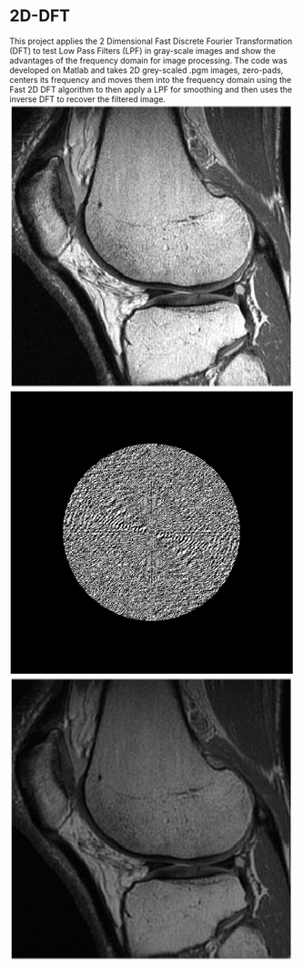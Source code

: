 # 2D-DFT

This project applies the 2 Dimensional Fast Discrete Fourier Transformation (DFT) to test Low Pass Filters (LPF) in gray-scale images and show the advantages of the frequency domain for image processing. The code was developed on Matlab and takes 2D grey-scaled .pgm images, zero-pads, centers its frequency and moves them into the frequency domain using the Fast 2D DFT algorithm to then apply a LPF for smoothing and then uses the inverse DFT to recover the filtered image.<br />
<img src="figures/knee.png" height="500">
<img src="figures/knee_FreqLPF_160.png" height="500">
<img src="figures/knee_final_160.png" height="500">
